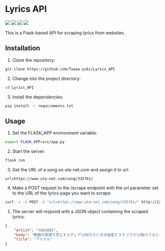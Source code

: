# Lyrics API

<img src="https://img.shields.io/badge/Flask-v2.2.3-blue?logo=flask&logoColor=white"> <img src="https://img.shields.io/badge/Python-v3.11.3-blue?logo=python&logoColor=white"> <img src="https://img.shields.io/github/commit-activity/m/Taaaa-yuki/Lyrics_API?logo=github"> <img src="https://img.shields.io/github/repo-size/Taaaa-yuki/Lyrics_API?logo=github">


This is a Flask-based API for scraping lyrics from websites.

## Installation

1. Clone the repository:

```bash
git clone https://github.com/Taaaa-yuki/Lyrics_API
```

2. Change into the project directory:

```bash
cd Lyrics_API
```

3. Install the dependencies:

```bash
pip install -r requirements.txt
```

## Usage

1. Set the FLASK_APP environment variable:

```bash
export FLASK_APP=src/app.py  
```

2. Start the server:

```bash
flask run
```

3. Get the URL of a song on uta-net.com and assign it to url:

```url
url=https://www.uta-net.com/song/335761/
```

4. Make a POST request to the /scrape endpoint with the url parameter set to the URL of the lyrics page you want to scrape:

```bash
curl -s -X POST -d "url=https://www.uta-net.com/song/335761/" http://127.0.0.1:5000/scrape | jq
```

1. The server will respond with a JSON object containing the scraped lyrics:

```json
{
    "artist": "YOASOBI",
    "body": "無敵の笑顔で荒らすメディア\n知りたいその秘密ミステリアス\n抜けてるとこさえ彼女のエリア\n完璧で嘘つきな君は\n天才的なアイドル様\n\n今日何食べた？\n好きな本は？\n遊びに行くならどこに行くの？\n何も食べてない\nそれは内緒\n何を聞かれても\nのらりくらり\n\nそう淡々と\nだけど燦々と\n見えそうで見えない秘密は蜜の味\nあれもないないない\nこれもないないない\n好きなタイプは？\n相手は？\nさあ答えて\n\n「誰かを好きになることなんて私分からなくてさ」\n嘘か本当か知り得ない\nそんな言葉にまた一人堕ちる\nまた好きにさせる\n\n誰もが目を奪われていく\n君は完璧で究極のアイドル\n金輪際現れない\n一番星の生まれ変わり\nその笑顔で愛してるで\n誰も彼も虜にしていく\nその瞳がその言葉が\n嘘でもそれは完全なアイ\n\nはいはいあの子は特別です\n我々はハナからおまけです\nお星様の引き立て役Bです\n全てがあの子のお陰なわけない\n洒落臭い\n妬み嫉妬なんてないわけがない\nこれはネタじゃない\nからこそ許せない\n完璧じゃない君じゃ許せない\n自分を許せない\n誰よりも強い君以外は認めない\n\n誰もが信じ崇めてる\nまさに最強で無敵のアイドル\n弱点なんて見当たらない\n一番星を宿している\n弱いとこなんて見せちゃダメダメ\n知りたくないとこは見せずに\n唯一無二じゃなくちゃイヤイヤ\nそれこそ本物のアイ\n\n得意の笑顔で沸かすメディア\n隠しきるこの秘密だけは\n愛してるって嘘で積むキャリア\nこれこそ私なりの愛だ\n流れる汗も綺麗なアクア\nルビーを隠したこの瞼\n歌い踊り舞う私はマリア\nそう嘘はとびきりの愛だ\n\n誰かに愛されたことも\n誰かのこと愛したこともない\nそんな私の嘘がいつか本当になること\n信じてる\n\nいつかきっと全部手に入れる\n私はそう欲張りなアイドル\n等身大でみんなのこと\nちゃんと愛したいから\n今日も嘘をつくの\nこの言葉がいつか本当になる日を願って\nそれでもまだ\n君と君にだけは言えずにいたけど\nやっと言えた\nこれは絶対嘘じゃない\n愛してる",
    "title": "アイドル"
}
```
